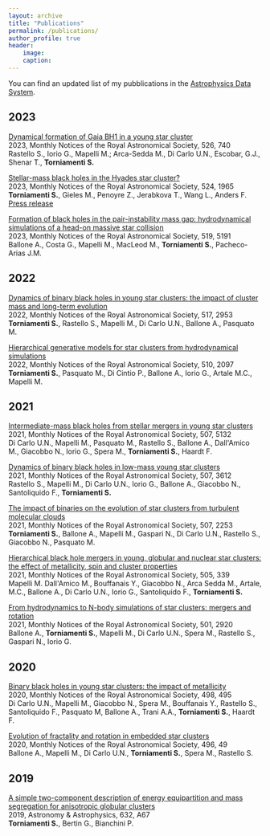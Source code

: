 ```yaml
---
layout: archive
title: "Publications"
permalink: /publications/
author_profile: true
header:
    image: 
    caption: 
---
```



You can find an updated list of my pubblications in the [Astrophysics Data System](https://ui.adsabs.harvard.edu/search/q=%20author%3A%22torniamenti%2C%20s.%22&sort=date%20desc%2C%20bibcode%20desc&p_=0).




2023
---

[Dynamical formation of Gaia BH1 in a young star cluster](https://arxiv.org/abs/2306.14679)\
2023, Monthly Notices of the Royal Astronomical Society, 526, 740\
Rastello S., Iorio G., Mapelli M.; Arca-Sedda M., Di Carlo U.N., Escobar, G.J., Shenar T., <b>Torniamenti S.</b> 

[Stellar-mass black holes in the Hyades star cluster?](https://arxiv.org/abs/2303.10188)\
2023, Monthly Notices of the Royal Astronomical Society, 524, 1965\
<b>Torniamenti S.</b>, Gieles M., Penoyre Z., Jerabkova T., Wang L., Anders F.\
[Press release](https://icc.ub.edu/news/new-results-hint-existence-closest-black-holes-earth-in-hyades-star-cluster)

[Formation of black holes in the pair-instability mass gap: hydrodynamical simulations of a head-on massive star collision](https://arxiv.org/abs/2204.03493)\
2023, Monthly Notices of the Royal Astronomical Society, 519, 5191\
Ballone A., Costa G., Mapelli M., MacLeod M., <b>Torniamenti S.</b>, Pacheco-Arias J.M.


2022
---

[Dynamics of binary black holes in young star clusters: the impact of cluster mass and long-term evolution](https://arxiv.org/abs/2203.08163)\
2022, Monthly Notices of the Royal Astronomical Society, 517, 2953\
<b>Torniamenti S.</b>, Rastello S., Mapelli M., Di Carlo U.N., Ballone A., Pasquato M.



[Hierarchical generative models for star clusters from hydrodynamical simulations](https://arxiv.org/abs/2106.00684)\
2022, Monthly Notices of the Royal Astronomical Society, 510, 2097\
<b>Torniamenti S.</b>, Pasquato M., Di Cintio P., Ballone A., Iorio G., Artale M.C., Mapelli M.


2021
---

[Intermediate-mass black holes from stellar mergers in young star clusters](https://arxiv.org/abs/2105.01085)\
2021, Monthly Notices of the Royal Astronomical Society, 507, 5132\
Di Carlo U.N., Mapelli M., Pasquato M., Rastello S., Ballone A., Dall'Amico M., Giacobbo N., Iorio G., Spera M., <b>Torniamenti S.</b>, Haardt F.


[Dynamics of binary black holes in low-mass young star clusters](https://arxiv.org/abs/2105.01669)\
2021, Monthly Notices of the Royal Astronomical Society, 507, 3612\
Rastello S., Mapelli M., Di Carlo U.N., Iorio G., Ballone A., Giacobbo N., Santoliquido F., <b>Torniamenti S.</b>


[The impact of binaries on the evolution of star clusters from turbulent molecular clouds](https://arxiv.org/abs/2104.12781)\
2021, Monthly Notices of the Royal Astronomical Society, 507, 2253\
<b>Torniamenti S.</b>, Ballone A., Mapelli M., Gaspari N., Di Carlo U.N., Rastello S., Giacobbo N., Pasquato M.


[Hierarchical black hole mergers in young, globular and nuclear star clusters: the effect of metallicity, spin and cluster properties](https://arxiv.org/abs/2103.05016)\
2021, Monthly Notices of the Royal Astronomical Society, 505, 339\
Mapelli M. Dall'Amico M., Bouffanais Y., Giacobbo N., Arca Sedda M., Artale, M.C., Ballone A., Di Carlo U.N., Iorio G., Santoliquido F., <b>Torniamenti S.</b>


[From hydrodynamics to N-body simulations of star clusters: mergers and rotation](https://arxiv.org/abs/2012.00767)\
2021, Monthly Notices of the Royal Astronomical Society, 501, 2920\
Ballone A., <b>Torniamenti S.</b>, Mapelli M., Di Carlo U.N., Spera M., Rastello S., Gaspari N., Iorio G.

2020
---

[Binary black holes in young star clusters: the impact of metallicity](https://arxiv.org/abs/2004.09525)\
2020, Monthly Notices of the Royal Astronomical Society, 498, 495\
Di Carlo U.N., Mapelli M., Giacobbo N., Spera M., Bouffanais Y., Rastello S., Santoliquido F., Pasquato M, Ballone A., Trani A.A., <b>Torniamenti S.</b>, Haardt F.


[Evolution of fractality and rotation in embedded star clusters](https://arxiv.org/abs/2001.10003)\
2020, Monthly Notices of the Royal Astronomical Society, 496, 49\
Ballone A., Mapelli M., Di Carlo U.N., <b>Torniamenti S.</b>, Spera M., Rastello S.


2019
---

[A simple two-component description of energy equipartition and mass segregation for anisotropic globular clusters](https://arxiv.org/abs/1909.13093)\
2019, Astronomy & Astrophysics, 632, A67\
<b>Torniamenti S.</b>, Bertin G., Bianchini P.